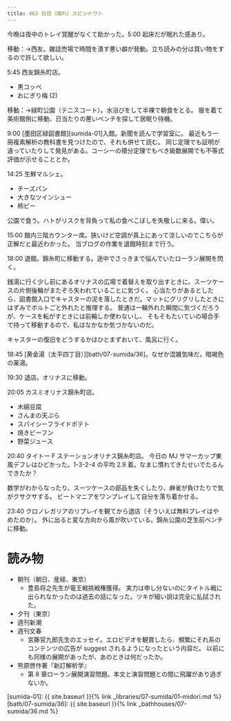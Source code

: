 ```yaml
---
title: 463 日目（晴れ）スピンナウト
---
```


今晩は夜中のトレイ覚醒がなくて助かった。5:00 起床だが眠れた感あり。

移動：→西友。雑誌売場で時間を潰す悪い癖が発動。立ち読みの分は買い物をするので許して欲しい。

5:45 西友錦糸町店。

* 黒コッペ
* おにぎり梅 (2)

移動：→緑町公園（テニスコート）。水浴びをして半裸で朝食をとる。
服を着て美術館側に移動、日当たりの悪いベンチを探して居眠り待機。

9:00 [墨田区緑図書館][sumida-01]入館。新聞を読んで学習室に。
最近もう一冊複素解析の教科書を見つけたので、それも併せて読む。
同じ定理でも証明が違っていたりして発見がある。コーシーの積分定理でもべき級数展開でも不等式評価が示せることとか。

14:25 生鮮マルシェ。

* チーズパン
* 大きなツインシュー
* 柿ピー

公園で食う。ハトがリスクを背負って私の食べこぼしを失敬しに来る。偉い。

15:00 館内三階カウンター席。狭いけど空調が真上にあって涼しいのでこちらが正解だと最近わかった。
当ブログの作業を退館時刻まで行う。

18:00 退館。錦糸町に移動する。途中でさっきまで悩んでいたローラン展開を閃く。

銭湯に行く少し前にあるオリナスの広場で着替えを取り出すときに、スーツケースの片側後輪がまたぞろ失われていることに気づく。
心当たりがあるとしたら、図書館入口でキャスターの泥を落したときだ。マットにグリグリしたときにはずみでボルトごと外れたと推理する。
普通は一輪外れた瞬間に気づくだろうが、ケースを転がすときには前輪しか使わないし、
そもそもたいていの場合手で持って移動するので、私はなかなか気づかないのだ。

キャスターの復旧をどうするかはひとまずおいて、風呂に行く。

18:45 [黄金湯（太平四丁目）][bath/07-sumida/36]。なぜか混雑気味だ。暗褐色の薬湯。

19:30 退店。オリナスに移動。

20:05 カスミオリナス錦糸町店。

* 木綿豆腐
* さんまの天ぷら
* スパイシーフライドポテト
* 焼きビーフン
* 野菜ジュース

20:40 タイトー F ステーションオリナス錦糸町店。
今日の MJ サマーカップ東風デフレはひどかった。1-3-2-4 の平均 2.9 着。なまじ慣れてきたせいでたるんできたか？

数学がわからなったり、スーツケースの部品を失くしたり、麻雀が負けたりで気がクサクサする。
ビートマニアをワンプレイして自分を落ち着かせる。

23:40 クロノレガリアのリプレイを観てから退店（そういえば無料プレイはやめたのか）。
外に出ると変な方向から風が吹いている。錦糸公園の芝生前ベンチに移動。

# 読み物

* 朝刊（朝日、産経、東京）
  * 豊島将之先生が竜王戦挑戦権獲得。
    実力は申し分ないのにタイトル戦に出られなかったのは過去の話になった。ツキが細い説は完全に払拭された。
* 夕刊（東京）
* 週刊新潮
* 週刊文春
  * 宮藤官九郎先生のエッセイ。エロビデオを観賞したら、頻繁にそれ系のコンテンツの広告が suggest されるようになったという内容だ。
    以前にも同様の展開があったが、あのときは何だったか。
* 熊原啓作著『新訂解析学』
  * 第 8 章ローラン展開演習問題。本文と演習問題との間に飛躍があり過ぎないか。

[sumida-01]: {{ site.baseurl }}{% link _libraries/07-sumida/01-midori.md %}
[bath/07-sumida/36]: {{ site.baseurl }}{% link _bathhouses/07-sumida/36.md %}
